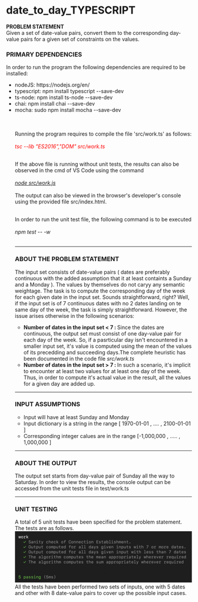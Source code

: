 # date_to_day_TYPESCRIPT
<b>PROBLEM STATEMENT</b><br>
Given a set of date-value pairs, convert them to the corresponding day-value pairs for a given set of constraints on the values.

### PRIMARY DEPENDENCIES

In order to run the program the following dependencies are required to be installed:
<ul>
  <li>nodeJS: https://nodejs.org/en/ </li>
  <li>typescript: npm install typescript --save-dev</li>
  <li>ts-node: npm install ts-node --save-dev</li>
  <li>chai:  npm install chai --save-dev</li>
  <li>mocha: sudo npm install mocha --save-dev</li><br><br>
    
Running the program requires to compile the file 'src/work.ts' as follows:<br><br>
<i><font color='red'>tsc --lib "ES2016","DOM" src/work.ts</font></i><br><br>

If the above file is running without unit tests, the results can also be observed in the cmd of VS Code using the command<br><br>
<i><u>node src/work.js</u></i><br><br>
The output can also be viewed in the browser's developer's console using the provided file src/index.html.<br><br>

In order to run the unit test file, the following command is to be executed<br><br>
<i>npm test -- -w</i><br><br>

<hr>

### ABOUT THE PROBLEM STATEMENT
The input set consists of date-value pairs ( dates are preferably continuous with the added assumption that it at least containts a Sunday and a Monday ). The values by themselves do not caryy any semantic weightage. The task is to compute the corresponding day of the week for each given date in the input set. Sounds straightforward, right? Well, if the input set is of 7 continuous dates with no 2 dates landing on te same day of the week, the task is simply straightforward. However, the issue arises otherwise in the following scenarios:<br>
<ul>
  <li><b>Number of dates in the input set < 7 : </b> Since the dates are continuous, the output set must consist of one day-value pair for each day of the week. So, if a pasrticular day isn't encountered in a smaller input set, it's value is computed using the mean of the values of its precedding and succeeding days.The complete heuristic has been documented in the code file <i>src/work.ts</i></li>
  <li><b>Number of dates in the input set > 7 : </b> In such a scenario, it's implicit to encounter at least two values for at least one day of the week. Thus, in order to compute it's actual value in the result, all the values for a given day are added up.</li>   
</ul>

<hr>

### INPUT ASSUMPTIONS
<ul>
  <li>Input will have at least Sunday and Monday</li>
  <li>Input dictionary is a string in the range [ 1970-01-01 , .... , 2100-01-01 ] </li>
  <li>Corresponding integer calues are in the range [-1,000,000 , ..... , 1,000,000 ]</li>
</ul>

<hr>

### ABOUT THE OUTPUT
The output set starts from day-value pair of Sunday all the way to Saturday. In order to view the results, the console output can be accessed from the unit tests file in test/work.ts

<hr>

### UNIT TESTING
A total of 5 unit tests have been specified for the problem statement. The tests are as follows.<br>
<img src='images/unit_tests.png'> </img><br>
All the tests have been performed two sets of inputs, one with 5 dates and other with 8 date-value pairs to cover up the possible input cases.


